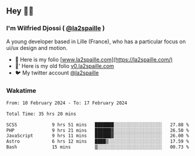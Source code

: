 ## Hey 👋🏾
### I'm Wilfried Djossi ( <a href="https://twitter.com/la2spaille/" target="_blank">@la2spaille</a> )
A young developer based in Lille (France), who has a particular focus on ui/ux design and motion.

- 🎨 Here is my folio [www.la2spaille.com](https://la2spaille.com/)
- 🎨' Here is my old folio [v0.la2spaille.com](https://v0.la2spaille.com/)
- 🐦 My twitter account [@la2spaille](https://twitter.com/la2spaille/)

### Wakatime
<!--START_SECTION:waka-->

```txt
From: 10 February 2024 - To: 17 February 2024

Total Time: 35 hrs 20 mins

SCSS             9 hrs 51 mins   ███████░░░░░░░░░░░░░░░░░░   27.88 %
PHP              9 hrs 21 mins   ██████▓░░░░░░░░░░░░░░░░░░   26.50 %
JavaScript       9 hrs 11 mins   ██████▓░░░░░░░░░░░░░░░░░░   26.00 %
Astro            6 hrs 12 mins   ████▒░░░░░░░░░░░░░░░░░░░░   17.59 %
Bash             15 mins         ▒░░░░░░░░░░░░░░░░░░░░░░░░   00.73 %
```

<!--END_SECTION:waka-->
<!--
**la2spaille/la2spaille** is a ✨ _special_ ✨ repository because its `README.md` (this file) appears on your GitHub profile.

Here are some ideas to get you started:

- 🔭 I’m currently working on ...
- 🌱 I’m currently learning ...
- 👯 I’m looking to collaborate on ...
- 🤔 I’m looking for help with ...
- 💬 Ask me about ...
- 📫 How to reach me: ...
- 😄 Pronouns: ...
- ⚡ Fun fact: ...
-->
